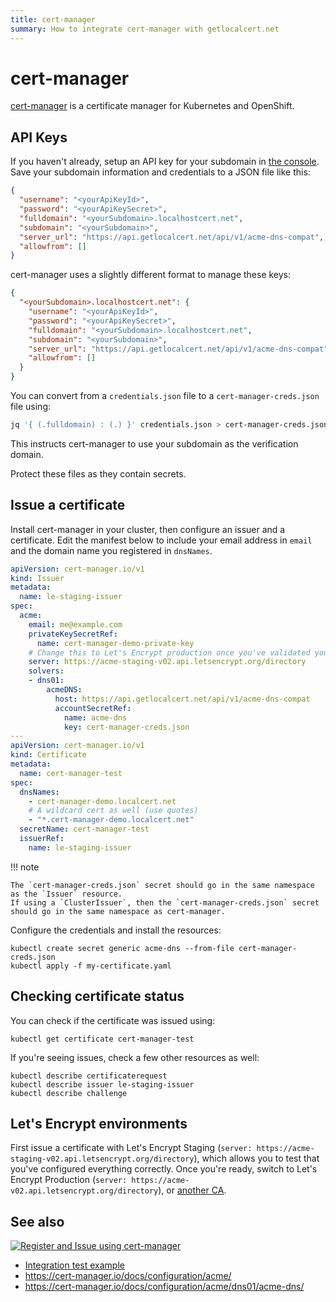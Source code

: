 ```yaml
---
title: cert-manager
summary: How to integrate cert-manager with getlocalcert.net
---
```


# cert-manager

[cert-manager](https://cert-manager.io/) is a certificate manager for Kubernetes and OpenShift.

## API Keys

If you haven't already, setup an API key for your subdomain in [the console](https://console.getlocalcert.net/).
Save your subdomain information and credentials to a JSON file like this:

``` json title="credentials.json"
{
  "username": "<yourApiKeyId>",
  "password": "<yourApiKeySecret>",
  "fulldomain": "<yourSubdomain>.localhostcert.net",
  "subdomain": "<yourSubdomain>",
  "server_url": "https://api.getlocalcert.net/api/v1/acme-dns-compat",
  "allowfrom": []
}
```

cert-manager uses a slightly different format to manage these keys:

``` json title="cert-manager-creds.json"
{
  "<yourSubdomain>.localhostcert.net": {
    "username": "<yourApiKeyId>",
    "password": "<yourApiKeySecret>",
    "fulldomain": "<yourSubdomain>.localhostcert.net",
    "subdomain": "<yourSubdomain>",
    "server_url": "https://api.getlocalcert.net/api/v1/acme-dns-compat",
    "allowfrom": []
  }
}
```

You can convert from a `credentials.json` file to a `cert-manager-creds.json` file using:

``` bash
jq '{ (.fulldomain) : (.) }' credentials.json > cert-manager-creds.json
```

This instructs cert-manager to use your subdomain as the verification domain.

Protect these files as they contain secrets.

## Issue a certificate

Install cert-manager in your cluster, then configure an issuer and a certificate.
Edit the manifest below to include your email address in `email`
and the domain name you registered in `dnsNames`.

``` yaml title="my-certificate.yaml"
apiVersion: cert-manager.io/v1
kind: Issuer
metadata:
  name: le-staging-issuer
spec:
  acme:
    email: me@example.com
    privateKeySecretRef:
      name: cert-manager-demo-private-key
    # Change this to Let's Encrypt production once you've validated your setup
    server: https://acme-staging-v02.api.letsencrypt.org/directory
    solvers:
    - dns01:
        acmeDNS:
          host: https://api.getlocalcert.net/api/v1/acme-dns-compat
          accountSecretRef:
            name: acme-dns
            key: cert-manager-creds.json
---
apiVersion: cert-manager.io/v1
kind: Certificate
metadata:
  name: cert-manager-test
spec:
  dnsNames:
    - cert-manager-demo.localcert.net
    # A wildcard cert as well (use quotes)
    - "*.cert-manager-demo.localcert.net"
  secretName: cert-manager-test
  issuerRef:
    name: le-staging-issuer
```

!!! note

    The `cert-manager-creds.json` secret should go in the same namespace as the `Issuer` resource.
    If using a `ClusterIssuer`, then the `cert-manager-creds.json` secret should go in the same namespace as cert-manager.

Configure the credentials and install the resources:

    kubectl create secret generic acme-dns --from-file cert-manager-creds.json
    kubectl apply -f my-certificate.yaml

## Checking certificate status

You can check if the certificate was issued using:

    kubectl get certificate cert-manager-test

If you're seeing issues, check a few other resources as well:

    kubectl describe certificaterequest
    kubectl describe issuer le-staging-issuer
    kubectl describe challenge

## Let's Encrypt environments

First issue a certificate with Let's Encrypt Staging
(`server: https://acme-staging-v02.api.letsencrypt.org/directory`),
which allows you to test that you've configured everything correctly.
Once you're ready, switch to Let's Encrypt Production
(`server: https://acme-v02.api.letsencrypt.org/directory`),
or
[another CA](https://docs.getlocalcert.net/cas/zerossl/).

## See also

[![Register and Issue using cert-manager](https://github.com/robalexdev/getlocalcert-client-tests/actions/workflows/cert-manager.yml/badge.svg)](https://github.com/robalexdev/getlocalcert-client-tests/actions/workflows/cert-manager.yml)

* [Integration test example](https://github.com/robalexdev/getlocalcert-client-tests/tree/main/examples/cert-manager)
* https://cert-manager.io/docs/configuration/acme/
* https://cert-manager.io/docs/configuration/acme/dns01/acme-dns/

